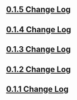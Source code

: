 ## [0.1.5 Change Log](https://github.com/efficientyboosters/dart_code/milestone/6?closed=1)

## [0.1.4 Change Log](https://github.com/efficientyboosters/dart_code/milestone/5?closed=1)

## [0.1.3 Change Log](https://github.com/efficientyboosters/dart_code/milestone/4?closed=1)

## [0.1.2 Change Log](https://github.com/efficientyboosters/dart_code/milestone/3?closed=1)

## [0.1.1 Change Log](https://github.com/efficientyboosters/dart_code/milestone/2?closed=1)
